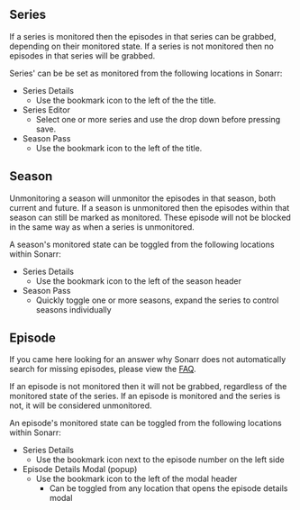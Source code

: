 ## Series ##

If a series is monitored then the episodes in that series can be grabbed, depending on their monitored state. If a series is not monitored then no episodes in that series will be grabbed.

Series' can be be set as monitored from the following locations in Sonarr:

- Series Details
	- Use the bookmark icon to the left of the the title.
- Series Editor
	- Select one or more series and use the drop down before pressing save.
- Season Pass
	- Use the bookmark icon to the left of the title.

## Season ##
	
Unmonitoring a season will unmonitor the episodes in that season, both current and future. If a season is unmonitored then the episodes within that season can still be marked as monitored. These episode will not be blocked in the same way as when a series is unmonitored.

A season's monitored state can be toggled from the following locations within Sonarr:

- Series Details
	- Use the bookmark icon to the left of the season header
- Season Pass
	- Quickly toggle one or more seasons, expand the series to control seasons individually

## Episode ##

If you came here looking for an answer why Sonarr does not automatically search for missing episodes, please view the [FAQ](https://github.com/Sonarr/Sonarr/wiki/FAQ#why-doesnt-nzbdrone-automatically-search-for-missing-episodes).


If an episode is not monitored then it will not be grabbed, regardless of the monitored state of the series. If an episode is monitored and the series is not, it will be considered unmonitored.

An episode's monitored state can be toggled from the following locations within Sonarr:

- Series Details
	- Use the bookmark icon next to the episode number on the left side
- Episode Details Modal (popup)
	- Use the bookmark icon to the left of the modal header
		- Can be toggled from any location that opens the episode details modal